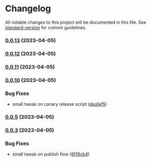 # Changelog

All notable changes to this project will be documented in this file. See [standard-version](https://github.com/conventional-changelog/standard-version) for commit guidelines.

### [0.0.13](https://github.com/GlitchTech-Developments/proman/compare/v0.0.12...v0.0.13) (2023-04-05)

### [0.0.12](https://github.com/GlitchTech-Developments/proman/compare/v0.0.11...v0.0.12) (2023-04-05)

### [0.0.11](https://github.com/GlitchTech-Developments/proman/compare/v0.0.10...v0.0.11) (2023-04-05)

### [0.0.10](https://github.com/GlitchTech-Developments/proman/compare/v0.0.9...v0.0.10) (2023-04-05)


### Bug Fixes

* small tweak on canary release script ([dea1ef5](https://github.com/GlitchTech-Developments/proman/commit/dea1ef552724656215cc5eacb25249131b7592ca))

### [0.0.5](https://github.com/GlitchTech-Developments/proman/compare/v0.0.9...v0.0.5) (2023-04-05)

### [0.0.3](https://github.com/GlitchTech-Developments/proman/compare/v0.0.2...v0.0.3) (2023-04-05)

### Bug Fixes

-   small tweak on publish flow ([6f18cb4](https://github.com/GlitchTech-Developments/proman/commit/6f18cb42a1539751b9c62e00b8d4f9e9884840ff))
